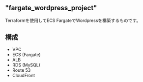 ## "fargate_wordpress_project"
Terraformを使用してECS FargateでWordpressを構築するものです。

## 構成
- VPC
- ECS (Fargate)
- ALB
- RDS (MySQL)
- Route 53
- CloudFront
